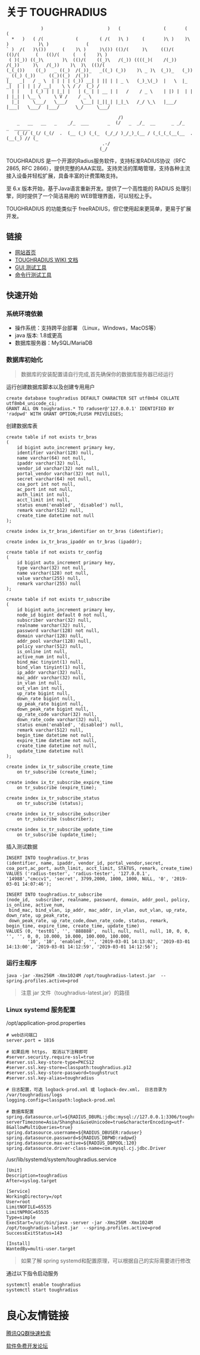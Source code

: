 # 关于 TOUGHRADIUS 


                 )                        )   (                (       (              (
      *   )   ( /(            (        ( /(   )\ )     (       )\ )    )\ )           )\ )              (
    ` )  /(   )\())      (    )\ )     )\()) (()/(     )\     (()/(   (()/(      (   (()/(     (   (    )\ )
     ( )(_)) ((_)\       )\  (()/(    ((_)\   /(_)) ((((_)(    /(_))   /(_))     )\   /(_))    )\  )\  (()/(
    (_(_())    ((_)   _ ((_)  /(_))_   _((_) (_))    )\ _ )\  (_))_   (_))    _ ((_) (_))     ((_)((_)  /(_))
    |_   _|   / _ \  | | | | (_)) __| | || | | _ \   (_)_\(_)  |   \  |_ _|  | | | | / __|    \ \ / /  (_) /
      | |    | (_) | | |_| |   | (_ | | __ | |   /    / _ \    | |) |  | |   | |_| | \__ \     \ V /    / _ \
      |_|     \___/   \___/     \___| |_||_| |_|_\   /_/ \_\   |___/  |___|   \___/  |___/      \_/     \___/

                                              /)
        _   __   __   _    _/_  ___       _  (/   _  _/_  __      _ _/_      _  ______
        (_(/ (_(/ (_(/  .  (__ (_) (_(_  (_/_/ )_/_)_(__ / (_(_(_(__(__  .  (__(_) // (_
                                        .-/
                                       (_/


TOUGHRADIUS 是一个开源的Radius服务软件，支持标准RADIUS协议（RFC 2865, RFC 2866），提供完整的AAA实现。支持灵活的策略管理，支持各种主流接入设备并轻松扩展，具备丰富的计费策略支持。

至 6.x 版本开始，基于Java语言重新开发。提供了一个高性能的 RADIUS 处理引擎，同时提供了一个简洁易用的 WEB管理界面，可以轻松上手。

TOUGHRADIUS 的功能类似于 freeRADIUS，但它使用起来更简单，更易于扩展开发。

## 链接

- [网站首页](https://www.toughradius.net/)
- [TOUGHRADIUS WIKI 文档](https://github.com/talkincode/ToughRADIUS/wiki)
- [GUI 测试工具](https://github.com/jamiesun/RadiusTester)
- [命令行测试工具](https://github.com/talkincode/JRadiusTester)

## 快速开始

### 系统环境依赖

- 操作系统：支持跨平台部署 （Linux，Windows，MacOS等）
- java 版本: 1.8或更高
- 数据库服务器：MySQL/MariaDB

### 数据库初始化

> 数据库的安装配置请自行完成,首先确保你的数据库服务器已经运行

运行创建数据库脚本以及创建专用用户

    create database toughradius DEFAULT CHARACTER SET utf8mb4 COLLATE utf8mb4_unicode_ci;
    GRANT ALL ON toughradius.* TO raduser@'127.0.0.1' IDENTIFIED BY 'radpwd' WITH GRANT OPTION;FLUSH PRIVILEGES;

创建数据库表

    create table if not exists tr_bras
    (
        id bigint auto_increment primary key,
        identifier varchar(128) null,
        name varchar(64) not null,
        ipaddr varchar(32) null,
        vendor_id varchar(32) not null,
        portal_vendor varchar(32) not null,
        secret varchar(64) not null,
        coa_port int not null,
        ac_port int not null,
        auth_limit int null,
        acct_limit int null,
        status enum('enabled', 'disabled') null,
        remark varchar(512) null,
        create_time datetime not null
    );

    create index ix_tr_bras_identifier on tr_bras (identifier);
    
    create index ix_tr_bras_ipaddr on tr_bras (ipaddr);
    
    create table if not exists tr_config
    (
        id bigint auto_increment primary key,
        type varchar(32) not null,
        name varchar(128) not null,
        value varchar(255) null,
        remark varchar(255) null
    );
    
    create table if not exists tr_subscribe
    (
        id bigint auto_increment primary key,
        node_id bigint default 0 not null,
        subscriber varchar(32) null,
        realname varchar(32) null,
        password varchar(128) not null,
        domain varchar(128) null,
        addr_pool varchar(128) null,
        policy varchar(512) null,
        is_online int null,
        active_num int null,
        bind_mac tinyint(1) null,
        bind_vlan tinyint(1) null,
        ip_addr varchar(32) null,
        mac_addr varchar(32) null,
        in_vlan int null,
        out_vlan int null,
        up_rate bigint null,
        down_rate bigint null,
        up_peak_rate bigint null,
        down_peak_rate bigint null,
        up_rate_code varchar(32) null,
        down_rate_code varchar(32) null,
        status enum('enabled', 'disabled') null,
        remark varchar(512) null,
        begin_time datetime not null,
        expire_time datetime not null,
        create_time datetime not null,
        update_time datetime null
    );
    
    create index ix_tr_subscribe_create_time
        on tr_subscribe (create_time);
    
    create index ix_tr_subscribe_expire_time
        on tr_subscribe (expire_time);
    
    create index ix_tr_subscribe_status
        on tr_subscribe (status);
    
    create index ix_tr_subscribe_subscriber
        on tr_subscribe (subscriber);
    
    create index ix_tr_subscribe_update_time
        on tr_subscribe (update_time);
    

插入测试数据

    INSERT INTO toughradius.tr_bras
    (identifier, name, ipaddr, vendor_id, portal_vendor,secret, coa_port,ac_port, auth_limit, acct_limit, STATUS, remark, create_time)
    VALUES ('radius-tester', 'radius-tester', '127.0.0.1', '14988',"cmccv1", 'secret', 3799,2000, 1000, 1000, NULL, '0', '2019-03-01 14:07:46');

    INSERT INTO toughradius.tr_subscribe
    (node_id,  subscriber, realname, password, domain, addr_pool, policy, is_online, active_num,
     bind_mac, bind_vlan, ip_addr, mac_addr, in_vlan, out_vlan, up_rate, down_rate, up_peak_rate, 
     down_peak_rate, up_rate_code,down_rate_code, status, remark, begin_time, expire_time, create_time, update_time)
    VALUES (0, 'test01', '', '888888',  null, null, null, null, 10, 0, 0, '', '', 0, 0, 10.000, 10.000, 100.000, 100.000,
            '10', '10', 'enabled', '', '2019-03-01 14:13:02', '2019-03-01 14:13:00', '2019-03-01 14:12:59', '2019-03-01 14:12:56');
            
### 运行主程序

    java -jar -Xms256M -Xmx1024M /opt/toughradius-latest.jar  --spring.profiles.active=prod
    
> 注意 jar 文件（toughradius-latest.jar）的路径

### Linux  systemd 服务配置

/opt/application-prod.properties

    # web访问端口
    server.port = 1816
    
    # 如果启用 https， 取消以下注释即可
    #server.security.require-ssl=true
    #server.ssl.key-store-type=PKCS12
    #server.ssl.key-store=classpath:toughradius.p12
    #server.ssl.key-store-password=toughstruct
    #server.ssl.key-alias=toughradius
    
    # 日志配置，可选 logback-prod.xml 或 logback-dev.xml， 日志目录为 /var/toughradius/logs
    logging.config=classpath:logback-prod.xml
    
    # 数据库配置
    spring.datasource.url=${RADIUS_DBURL:jdbc:mysql://127.0.0.1:3306/toughradius?serverTimezone=Asia/Shanghai&useUnicode=true&characterEncoding=utf-8&allowMultiQueries=true}
    spring.datasource.username=${RADIUS_DBUSER:raduser}
    spring.datasource.password=${RADIUS_DBPWD:radpwd}
    spring.datasource.max-active=${RADIUS_DBPOOL:120}
    spring.datasource.driver-class-name=com.mysql.cj.jdbc.Driver

/usr/lib/systemd/system/toughradius.service

    [Unit]
    Description=toughradius
    After=syslog.target
    
    [Service]
    WorkingDirectory=/opt
    User=root
    LimitNOFILE=65535
    LimitNPROC=65535
    Type=simple
    ExecStart=/usr/bin/java -server -jar -Xms256M -Xmx1024M /opt/toughradius-latest.jar  --spring.profiles.active=prod
    SuccessExitStatus=143
    
    [Install]
    WantedBy=multi-user.target

> 如果了解 spring systemd和配置原理，可以根据自己的实际需要进行修改

通过以下指令启动服务

    systemctl enable toughradius
    systemctl start toughradius
    


 # 良心友情链接

[腾讯QQ群快速检索](http://u.720life.cn/s/8cf73f7c)

[软件免费开发论坛](http://u.720life.cn/s/bbb01dc0)